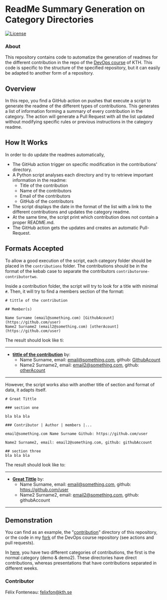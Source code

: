 # ReadMe Summary Generation on Category Directories
[![License](https://img.shields.io/badge/License-Apache%202.0-blue.svg)](https://opensource.org/licenses/Apache-2.0)

### About
This repository contains code to automatize the generation of readmes for the different contribution in the
repo of the [DevOps course](https://github.com/KTH/devops-course/) of KTH.
This code is specific to the structure of the specified repository, but it can easily be adapted to another form of a repository.


## Overview

In this repo, you find a GitHub action on pushes that execute a script to generate the readme of the different types of contributions.
This generates a list of information forming a summary of every contribution in the category.
The action will generate a Pull Request with all the list updated without modifying specific rules or previous instructions in the category readme.

## How It Works
In order to do update the readmes automatically,
- The GitHub action trigger on specific modification in the contributions' directory.
- A Python script analyses each directory and try to retrieve important information in the readme:
  * Title of the contribution
  * Name of the contributors
  * Email of the contributors
  * GitHub of the contributors
- The script displays the date in the format of the list with a link to the different contributions and updates the category readme.
- At the same time, the script print which contribution does not contain a proper README.md.
- The GitHub action gets the updates and creates an automatic Pull-Request.

## Formats Accepted
To allow a good execution of the script, each category folder should be placed in the `contributions` folder.
The contributions should be in the format of the kebab case to separate the contributors `contributorone-contributortwo`.

Inside a contribution folder, the script will try to look for a title with minimal `#`.
Then, it will try to find a members section of the format:
```(markdown)
# tittle of the contribution

## Member(s)

Name Surname (email@something.com) [GithubAcount](https://github.com/user)
Name2 Surname2 (email2@something.com) [otherAcount](https://github.com/user)
```

The result should look like ti:

---
- [__tittle of the contribution__](directory) by:
  * Name Surname, email: email@something.com, github: [GithubAcount](https://github.com/user)
  * Name2 Surname2, email: email2@something.com, github: [otherAcount](https://github.com/user)
---

However, the script works also with another title of section and format of data, it adapts itself.
```(markdown)
# Great Tittle

### section one 

bla bla bla

### Contributor | Author | members |...

email@something.com Name Surname Github: https://github.com/user

Name2 Surname2, email: email2@something.com, github: githubAccount

## section three
bla bla bla
```

The result should look like to:

---
- [__Great Tittle__](directory) by:
  * Name Surname, email: email@something.com, github: https://github.com/user
  * Name2 Surname2, email: email2@something.com, github: githubAccount
---
## Demonstration

You can find as an example, the "[contribution](contributions)" directory of this repository, or the code in my [fork](https://github.com/FelixFonteneau/devops-course) of the DevOps course repository (see actions and pull requests).

In [here](contributions), you have two different categories of contributions, the first is the normal category (demo & demo2).
These directories have direct contributions, whereas presentations that have contributions separated in different weeks.

### Contributor

Félix Fonteneau: felixfon@kth.se


